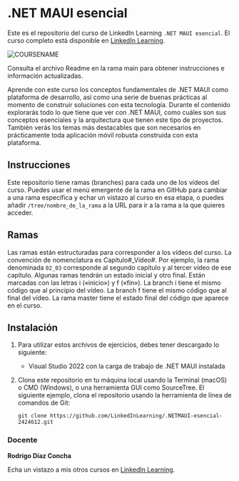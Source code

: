 # .NET MAUI esencial

Este es el repositorio del curso de LinkedIn Learning `.NET MAUI esencial`. El curso completo está disponible en [LinkedIn Learning][lil-course-url].

![COURSENAME][lil-thumbnail-url] 

Consulta el archivo Readme en la rama main para obtener instrucciones e información actualizadas.

Aprende con este curso los conceptos fundamentales de .NET MAUI como plataforma de desarrollo, así como una serie de buenas prácticas al momento de construir soluciones con esta tecnología. Durante el contenido explorarás todo lo que tiene que ver con .NET MAUI, como cuáles son sus conceptos esenciales y la arquitectura que tienen este tipo de proyectos. También verás los temas más destacables que son necesarios en prácticamente toda aplicación móvil robusta construida con esta plataforma.

## Instrucciones

Este repositorio tiene ramas (branches) para cada uno de los vídeos del curso. Puedes usar el menú emergente de la rama en GitHub para cambiar a una rama específica y echar un vistazo al curso en esa etapa, o puedes añadir `/tree/nombre_de_la_rama` a la URL para ir a la rama a la que quieres acceder.

## Ramas

Las ramas están estructuradas para corresponder a los vídeos del curso. La convención de nomenclatura es Capítulo#_Vídeo#. Por ejemplo, la rama denominada `02_03` corresponde al segundo capítulo y al tercer vídeo de ese capítulo. Algunas ramas tendrán un estado inicial y otro final. Están marcadas con las letras i («inicio») y f («fin»). La branch i tiene el mismo código que al principio del vídeo. La branch f tiene el mismo código que al final del vídeo. La rama master tiene el estado final del código que aparece en el curso.

## Instalación

1. Para utilizar estos archivos de ejercicios, debes tener descargado lo siguiente:
   - Visual Studio 2022 con la carga de trabajo de .NET MAUI instalada

2. Clona este repositorio en tu máquina local usando la Terminal (macOS) o CMD (Windows), o una herramienta GUI como SourceTree.  El siguiente ejemplo, clona el repositorio usando la herramienta de línea de comandos de Git:

    ```git clone https://github.com/LinkedInLearning/.NETMAUI-esencial-2424612.git```

### Docente

**Rodrigo Díaz Concha**

Echa un vistazo a mis otros cursos en [LinkedIn Learning](https://www.linkedin.com/learning/instructors/rodrigo-diaz-concha).

[0]: # (Replace these placeholder URLs with actual course URLs)
[lil-course-url]: https://www.linkedin.com/learning/dot-net-maui-esencial/desarrolla-robustas-y-sofisticadas-aplicaciones-moviles-multiplataforma-con-dot-net-maui
[lil-thumbnail-url]: https://media.licdn.com/dms/image/C4E0DAQHg5z9TsRrzNA/learning-public-crop_675_1200/0/1669625912235?e=2147483647&v=beta&t=kKZGR9Q2AOj5BvIsRcnphFly1g5nR9uaEflpOXbFTX4
